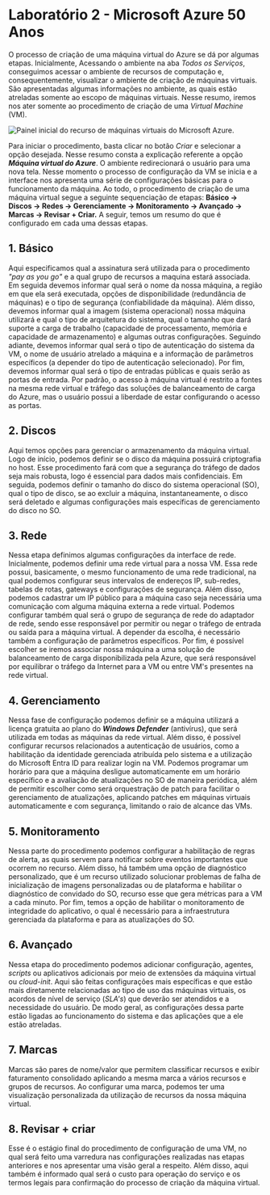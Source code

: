 # Laboratório 2 - Microsoft Azure 50 Anos

O processo de criação de uma máquina virtual do Azure se dá por algumas etapas. Inicialmente, Acessando o ambiente na aba _Todos os Serviços_, conseguimos acessar o ambiente de recursos de computação e, consequentemente, visualizar o ambiente de criação de máquinas virtuais. São apresentadas algumas informações no ambiente, as quais estão atreladas somente ao escopo de máquinas virtuais. Nesse resumo, iremos nos ater somente ao procedimento de criação de uma _Virtual Machine_ (VM).

![Painel inicial do recurso de máquinas virtuais do Microsoft Azure.](https://github.com/RodrigoMaia03/resumo-do-lab-azure02/tree/main/Screenshots/print2.png)

Para iniciar o procedimento, basta clicar no botão _Criar_ e selecionar a opção desejada. Nesse resumo consta a explicação referente a opção _**Máquina virtual do Azure**_. O ambiente redirecionará o usuário para uma nova tela. Nesse momento o processo de configuração da VM se inicia e a interface nos apresenta uma série de configurações básicas para o funcionamento da máquina. Ao todo, o procedimento de criação de uma máquina virtual segue a seguinte sequenciação de etapas: **Básico → Discos → Redes → Gerenciamente → Monitoramento → Avançado → Marcas → Revisar + Criar.** A seguir, temos um resumo do que é configurado em cada uma dessas etapas.

## 1. Básico
Aqui especificamos qual a assinatura será utilizada para o procedimento _"pay as you go"_ e a qual grupo de recursos a maquina estará associada. Em seguida devemos informar qual será o nome da nossa máquina, a região em que ela será executada, opções de disponibilidade (redundância de máquinas) e o tipo de segurança (confiabilidade da máquina). Além disso, devemos informar qual a imagem (sistema operacional) nossa máquina utilizará e qual o tipo de arquitetura do sistema, qual o tamanho que dará suporte a carga de trabalho (capacidade de processamento, memória e capacidade de armazenamento) e algumas outras configurações. Seguindo adiante, devemos informar qual será o tipo de autenticação do sistema da VM, o nome de usuário atrelado a máquina e a informação de parâmetros específicos (a depender do tipo de autenticação selecionado). Por fim, devemos informar qual será o tipo de entradas públicas e quais serão as portas de entrada. Por padrão, o acesso à máquina virtual é restrito a fontes na mesma rede virtual e tráfego das soluções de balanceamento de carga do Azure, mas o usuário possui a liberdade de estar configurando o acesso as portas. 

## 2. Discos
Aqui temos opções para gerenciar o armazenamento da máquina virtual. Logo de início, podemos definir se o disco da máquina possuirá criptografia no host. Esse procedimento fará com que a segurança do tráfego de dados seja mais robusta, logo é essencial para dados mais confidenciais. Em seguida, podemos definir o tamanho do disco do sistema operacional (SO), qual o tipo de disco, se ao excluir a máquina, instantaneamente, o disco será deletado e algumas configurações mais específicas de gerenciamento do disco no SO.

## 3. Rede
Nessa etapa definimos algumas configurações da interface de rede. Inicialmente, podemos definir uma rede virtual para a nossa VM. Essa rede possui, basicamente, o mesmo funcionamento de uma rede tradicional, na qual podemos configurar seus intervalos de endereços IP, sub-redes, tabelas de rotas, gateways e configurações de segurança. Além disso, podemos cadastrar um IP público para a máquina caso seja necessária uma comunicação com alguma máquina externa a rede virtual. Podemos configurar também qual será o grupo de segurança de rede do adaptador de rede, sendo esse responsável por permitir ou negar o tráfego de entrada ou saída para a máquina virtual. A depender da escolha, é necessário também a configuração de parâmetros específicos. Por fim, é possível escolher se iremos associar nossa máquina a uma solução de balanceamento de carga disponibilizada pela Azure, que será responsável por equilibrar o tráfego da Internet para a VM ou entre VM's presentes na rede virtual.

## 4. Gerenciamento
Nessa fase de configuração podemos definir se a máquina utilizará a licença gratuita ao plano do **_Windows Defender_** (antivírus), que será utilizada em todas as máquinas da rede virtual. Além disso, é possível configurar recursos relacionados a autenticação de usuários, como a habilitação da identidade gerenciada atribuída pelo sistema e a utilização do Microsoft Entra ID para realizar login na VM. Podemos programar um horário para que a máquina desligue automaticamente em um horário específico e a avaliação de atualizações no SO de maneira periódica, além de permitir escolher como será orquestração de patch para facilitar o gerenciamento de atualizações, aplicando patches em máquinas virtuais automaticamente e com segurança, limitando o raio de alcance das VMs.

## 5. Monitoramento
Nessa parte do procedimento podemos configurar a habilitação de regras de alerta, as quais servem para notificar sobre eventos importantes que ocorrem no recurso. Além disso, há também uma opção de diagnóstico personalizado, que é um recurso utilizado solucionar problemas de falha de inicialização de imagens personalizadas ou de plataforma e habilitar o diagnóstico de convidado do SO, recurso esse que gera métricas para a VM a cada minuto. Por fim, temos a opção de habilitar o monitoramento de integridade do aplicativo, o qual é necessário para a infraestrutura gerenciada da plataforma e para as atualizações do SO.

## 6. Avançado
Nessa etapa do procedimento podemos adicionar configuração, agentes, _scripts_ ou aplicativos adicionais por meio de extensões da máquina virtual ou _cloud-init_. Aqui são feitas configurações mais específicas e que estão mais diretamente relacionadas ao tipo de uso das máquinas virtuais, os acordos de nível de serviço (_SLA's_) que deverão ser atendidos e a necessidade do usuário. De modo geral, as configurações dessa parte estão ligadas ao funcionamento do sistema e das aplicações que a ele estão atreladas. 

## 7. Marcas
Marcas são pares de nome/valor que permitem classificar recursos e exibir faturamento consolidado aplicando a mesma marca a vários recursos e grupos de recursos. Ao configurar uma marca, podemos ter uma visualização personalizada da utilização de recursos da nossa máquina virtual.

## 8. Revisar + criar
Esse é o estágio final do procedimento de configuração de uma VM, no qual será feito uma varredura nas configurações realizadas nas etapas anteriores e nos apresentar uma visão geral a respeito. Além disso, aqui também é informado qual será o custo para operação do serviço e os termos legais para confirmação do processo de criação da máquina virtual.
